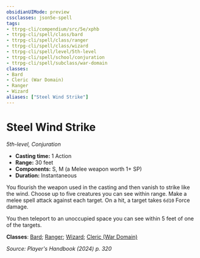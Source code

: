 ```yaml
---
obsidianUIMode: preview
cssclasses: json5e-spell
tags:
- ttrpg-cli/compendium/src/5e/xphb
- ttrpg-cli/spell/class/bard
- ttrpg-cli/spell/class/ranger
- ttrpg-cli/spell/class/wizard
- ttrpg-cli/spell/level/5th-level
- ttrpg-cli/spell/school/conjuration
- ttrpg-cli/spell/subclass/war-domain
classes:
- Bard
- Cleric (War Domain)
- Ranger
- Wizard
aliases: ["Steel Wind Strike"]
---
```

# Steel Wind Strike
*5th-level, Conjuration*  


- **Casting time:** 1 Action
- **Range:** 30 feet
- **Components:** S, M (a Melee weapon worth 1+ SP)
- **Duration:** Instantaneous

You flourish the weapon used in the casting and then vanish to strike like the wind. Choose up to five creatures you can see within range. Make a melee spell attack against each target. On a hit, a target takes `6d10` Force damage.

You then teleport to an unoccupied space you can see within 5 feet of one of the targets.

**Classes**: [Bard](3-Mechanics/CLI/lists/list-spells-classes-bard.md); [Ranger](3-Mechanics/CLI/lists/list-spells-classes-ranger.md); [Wizard](3-Mechanics/CLI/lists/list-spells-classes-wizard.md); [Cleric (War Domain)](3-Mechanics/CLI/lists/list-spells-classes-cleric-xphb-war-domain-xphb.md "subclass=XPHB;class=XPHB")

*Source: Player's Handbook (2024) p. 320*